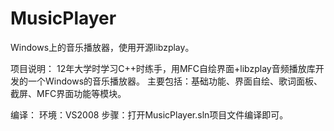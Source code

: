 # MusicPlayer
Windows上的音乐播放器，使用开源libzplay。

项目说明：
    12年大学时学习C++时练手，用MFC自绘界面+libzplay音频播放库开发的一个Windows的音乐播放器。
    主要包括：基础功能、界面自绘、歌词面板、截屏、MFC界面功能等模块。
    
编译：
    环境：VS2008
    步骤：打开MusicPlayer.sln项目文件编译即可。
    
